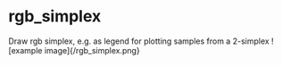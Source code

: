# rgb_simplex
Draw rgb simplex, e.g. as legend for plotting samples from a 2-simplex
![example image]{/rgb_simplex.png}
